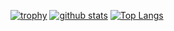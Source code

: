 <!--
**Rozelin-dc/Rozelin-dc** is a ✨ _special_ ✨ repository because its `README.md` (this file) appears on your GitHub profile.

Here are some ideas to get you started:

- 🔭 I’m currently working on ...
- 🌱 I’m currently learning ...
- 👯 I’m looking to collaborate on ...
- 🤔 I’m looking for help with ...
- 💬 Ask me about ...
- 📫 How to reach me: ...
- 😄 Pronouns: ...
- ⚡ Fun fact: ...
-->

[![trophy](https://github-profile-trophy.vercel.app/?username=Rozelin-dc)](https://github.com/ryo-ma/github-profile-trophy)
[![github stats](https://github-readme-stats-git-masterrstaa-rickstaa.vercel.app/api?username=Rozelin-dc&count_private=true)](https://github.com/anuraghazra/github-readme-stats)
[![Top Langs](https://github-readme-stats-git-masterrstaa-rickstaa.vercel.app/api/top-langs/?username=Rozelin-dc&layout=compact)](https://github.com/anuraghazra/github-readme-stats)
